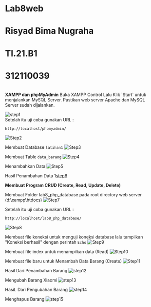 # Lab8web
# Risyad Bima Nugraha
# TI.21.B1
# 312110039
<br>
<b>XAMPP dan phpMyAdmin</b>
Buka XAMPP Control Lalu Klik `Start` untuk menjalankan MySQL Server. Pastikan web server Apache dan MySQL Server sudah dijalankan.

![step1](ss/s1.png)<br>
Setelah itu uji coba gunakan URL :
```
http://localhost/phpmyadmin/
```

![Step2](ss/s2.png)<br>

Membuat Database `latihan1`
![Step3](ss/s3.png)<br>

Membuat Table `data_barang`
![Step4](ss/s4.png)<br>

Menambahkan Data
![Step5](ss/s5.png)<br>

Hasil Penambahan Data
1[step6](ss/s6.png)<br>

<b>Membuat Program CRUD (Create, Read, Update, Delete)</b>

Membuat Folder lab8_php_database pada root directory web server (d:\xampp\htdocs)
![Step7](ss/s7.png)<br>

Setelah itu uji coba gunakan URL :
```
http://localhost/lab8_php_database/
```
![Step8](ss/s8.png)<br>

Membuat file koneksi untuk menguji koneksi database lalu tampilkan "Koneksi berhasil" dengan perintah `Echo`
![Step9](ss/s9.png)<br>

Membuat file index untuk menampilkan data (Read)
![Step10](ss/s10.png)<br>

Membuat file baru untuk Menambah Data Barang (Create)
![Step11](ss/s11.png)<br>

Hasil Dari Penambahan Barang
![step12](ss/s12.png)<br>

Mengubah Barang Xiaomi
![step13](ss/s13.png)<br>

HasiL Dari Pengubahan Barang
![step14](ss/s14.png)<br>

Menghapus Barang
![step15](ss/s15.png)<br>
